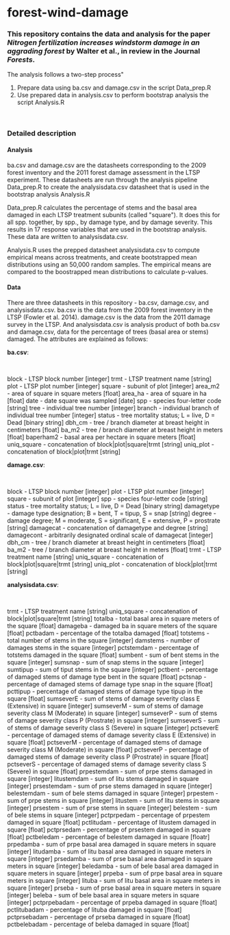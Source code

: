 # forest-wind-damage
### This repository contains the data and analysis for the paper *Nitrogen fertilization increases windstorm damage in an aggrading forest* by Walter et al., in review in the Journal *Forests*.

The analysis follows a two-step process"
 1. Prepare data using ba.csv and damage.csv in the script Data_prep.R
 2. Use prepared data in analysis.csv to perform bootstrap analysis the script Analysis.R

<br>

### Detailed description

#### Analysis
ba.csv and damage.csv are the datasheets corresponding to the 2009 forest inventory
and the 2011 forest damage assessment in the LTSP experiment. These datasheets are run 
through the analysis pipeline Data_prep.R to create the analysisdata.csv datasheet that is
used in the bootstrap analysis Analysis.R

Data_prep.R calculates the percentage of stems and the basal area damaged in each 
LTSP treatment subunits (called "square"). It does this for all spp. together, by spp., by
damage type, and by damage severity. This results in 17 response variables that are used 
in the bootstrap analysis. These data are written to analysisdata.csv.

Analysis.R uses the prepped datasheet analysisdata.csv to compute empirical means across
treatments, and create bootstrapped mean distributions using an 50,000 random samples. The
empirical means are compared to the boostrapped mean distributions to calculate p-values.


#### Data
There are three datasheets in this repository - ba.csv, damage.csv, and analysisdata.csv.
ba.csv is the data from the 2009 forest inventory in the LTSP (Fowler et al. 2014). 
damage.csv is the data from the 2011 damage survey in the LTSP. And analysisdata.csv is 
analysis product of both ba.csv and damage.csv, data for the percentage of trees 
(basal area or stems) damaged. The attributes are explained as follows:

**ba.csv**:

<br>

block - LTSP block number [integer]
trmt - LTSP treatment name [string]
plot - LTSP plot number [integer]
square - subunit of plot [integer]
area_m2 - area of square in square meters [float]
area_ha - area of square in ha [float]
date - date square was sampled [date]
spp - species four-letter code [string]
tree - individual tree number [integer]
branch - individual branch of individual tree number [integer]
status - tree mortality status; L = live, D = Dead [binary string]
dbh_cm - tree / branch diameter at breast height in centimeters [float]
ba_m2 - tree / branch diameter at breast height in meters [float]
baperham2 - basal area per hectare in square meters [float]
uniq_square - concatenation of block|plot|square|trmt [string]
uniq_plot - concatenation of block|plot|trmt [string]
 
**damage.csv**:

<br>

block - LTSP block number [integer]
plot - LTSP plot number [integer]
square - subunit of plot [integer]
spp - species four-letter code [string]
status - tree mortality status; L = live, D = Dead [binary string]
damagetype - damage type designation; B = bent, T = tipup, S = snap [string]
degree - damage degree; M = moderate, S = significant, E = extensive, P = prostrate [string]
damagecat - concatenation of damagetype and degree [string]
damagecont - arbitrarily designated ordinal scale of damagecat [integer]
dbh_cm - tree / branch diameter at breast height in centimeters [float]
ba_m2 - tree / branch diameter at breast height in meters [float]
trmt - LTSP treatment name [string]
uniq_square - concatenation of block|plot|square|trmt [string]
uniq_plot - concatenation of block|plot|trmt [string]

**analysisdata.csv**:

<br>

trmt - LTSP treatment name [string]
uniq_square - concatenation of block|plot|square|trmt [string]
totalba - total basal area in square meters of the square [float]
damageba - damaged ba in square meters of the square [float]
pctbadam - percentage of the totalba damaged [float]
totstems - total number of stems in the square [integer]
damstems - number of damages stems in the square [integer]
pctstemdam - percentage of totstems damaged in the square [float]
sumbent - sum of bent stems in the square [integer]
sumsnap - sum of snap stems in the square [integer]
sumtipup - sum of tiput stems in the square [integer]
pctbent - percentage of damaged stems of damage type bent in the square [float]
pctsnap - percentage of damaged stems of damage type snap in the square [float]
pcttipup - percentage of damaged stems of damage type tipup in the square [float]
sumseverE - sum of stems of damage severity class E (Extensive) in square [integer]
sumseverM - sum of stems of damage severity class M (Moderate) in square [integer]
sumseverP - sum of stems of damage severity class P (Prostrate) in square [integer]
sumseverS - sum of stems of damage severity class S (Severe) in square [integer]
pctseverE - percentage of damaged stems of damage severity class E (Extensive) in square [float]
pctseverM - percentage of damaged stems of damage severity class M (Moderate) in square [float]
pctseverP - percentage of damaged stems of damage severity class P (Prostrate) in square [float]
pctseverS - percentage of damaged stems of damage severity class S (Severe) in square [float]
prpestemdam - sum of prpe stems damaged in square [integer]
litustemdam - sum of litu stems damaged in square [integer]
prsestemdam - sum of prse stems damaged in square [integer]
belestemdam - sum of bele stems damaged in square [integer]
prpestem - sum of prpe stems in square [integer]
litustem - sum of litu stems in square [integer]
prsestem - sum of prse stems in square [integer]
belestem - sum of bele stems in square [integer]
pctprpedam - percentage of prpestem damaged in square [float]
pctlitudam - percentage of litustem damaged in square [float]
pctprsedam - percentage of prsestem damaged in square [float]
pctbeledam - percentage of belestem damaged in square [floatr]
prpedamba - sum of prpe basal area damaged in square meters in square [integer]
litudamba - sum of litu basal area damaged in square meters in square [integer]
prsedamba - sum of prse basal area damaged in square meters in square [integer]
beledamba - sum of bele basal area damaged in square meters in square [integer]
prpeba - sum of prpe basal area in square meters in square [integer]
lituba - sum of litu basal area in square meters in square [integer]
prseba - sum of prse basal area in square meters in square [integer]
beleba - sum of bele basal area in square meters in square [integer]
pctprpebadam - percentage of prpeba damaged in square [float]
pctlitubadam - percentage of lituba damaged in square [float]
pctprsebadam - percentage of prseba damaged in square [float]
pctbelebadam - percentage of beleba damaged in square [float]